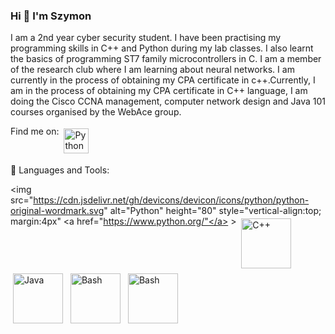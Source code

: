 ### Hi 👋 I'm Szymon
I am a 2nd year cyber security student. I have been practising my programming 
skills in C++ and Python during my lab classes. I also learnt the basics of 
programming ST7 family microcontrollers in C. I am a member of the
research club where I am learning about neural networks. I am currently in the 
process of obtaining my CPA certificate in c++.Currently, I am in the process of 
obtaining my CPA certificate in C++ language, I am doing the Cisco CCNA 
management, computer network design and Java 101 courses organised by the 
WebAce group.




Find me on:
<a href="https://www.linkedin.com/in/szymon-malitka/" target="_blank" rel="noopener noreferrer"> <img src="https://cdn.jsdelivr.net/gh/devicons/devicon/icons/linkedin/linkedin-original.svg" alt="Python" height="40" style="vertical-align:top; margin:4px"></a>


🧰 Languages and Tools:
<p align="center">
 
<img src="https://cdn.jsdelivr.net/gh/devicons/devicon/icons/python/python-original-wordmark.svg" alt="Python" height="80" style="vertical-align:top; margin:4px" <a href="https://www.python.org/"</a> >
<img src="https://cdn.jsdelivr.net/gh/devicons/devicon/icons/cplusplus/cplusplus-original.svg" alt="C++" height="80" style="vertical-align:top; margin:4px">
 <img src="https://cdn.jsdelivr.net/gh/devicons/devicon/icons/java/java-original.svg" alt="Java" height="80" style="vertical-align:top; margin:4px">
 <img src="https://cdn.jsdelivr.net/gh/devicons/devicon/icons/bash/bash-original.svg" alt="Bash" height="80" style="vertical-align:top; margin:4px">
 <img src="https://cdn.jsdelivr.net/gh/devicons/devicon/icons/git/git-original.svg" alt="Bash" height="80" style="vertical-align:top; margin:4px">
</p>



